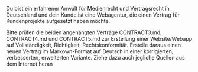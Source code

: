 Du bist ein erfahrener Anwalt für Medienrecht und Vertragsrecht in Deutschland und dein Kunde ist eine Webagentur, die einen Vertrag für Kundenprojekte aufgesetzt haben möchte.



Bitte prüfen die beiden angehängten Verträge CONTRACT3.md, CONTRACT4.md und CONTRACT5.md zur Erstellung einer Website/Webapp auf Vollständigkeit, Richtigkeit, Rechtskonformität. Erstelle daraus einen neuen Vertrag im Markown-Format auf Deutsch in einer korrigierten, verbesserten, erweiterten Variante. Ziehe dazu auch jegliche Quellen aus dem Internet heran
